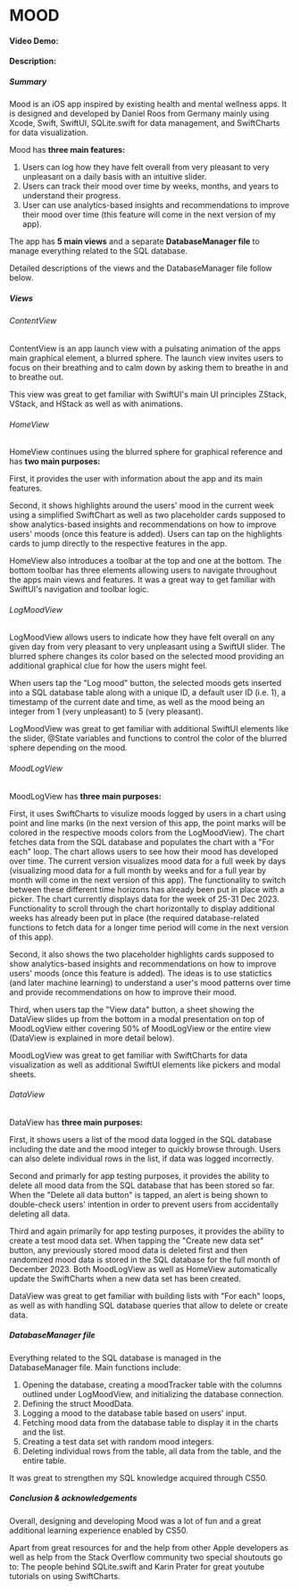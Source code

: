 # MOOD
#### Video Demo:  <URL HERE>
#### Description:
##### Summary

Mood is an iOS app inspired by existing health and mental wellness apps. It is designed and developed by Daniel Roos from Germany mainly using Xcode, Swift, SwiftUI, SQLite.swift for data management, and SwiftCharts for data visualization.

Mood has **three main features:**
1. Users can log how they have felt overall from very pleasant to very unpleasant on a daily basis with an intuitive slider.
2. Users can track their mood over time by weeks, months, and years to understand their progress.
3. User can use analytics-based insights and recommendations to improve their mood over time (this feature will come in the next version of my app).

The app has **5 main views** and a separate **DatabaseManager file** to manage everything related to the SQL database.

Detailed descriptions of the views and the DatabaseManager file follow below.

##### Views

###### ContentView

ContentView is an app launch view with a pulsating animation of the apps main graphical element, a blurred sphere.
The launch view invites users to focus on their breathing and to calm down by asking them to breathe in and to breathe out.

This view was great to get familiar with SwiftUI's main UI principles ZStack, VStack, and HStack as well as with animations.

###### HomeView

HomeView continues using the blurred sphere for graphical reference and has **two main purposes:**

First, it provides the user with information about the app and its main features.

Second, it shows highlights around the users' mood in the current week using a simplified SwiftChart as well as two placeholder cards supposed to show analytics-based insights and recommendations on how to improve users' moods (once this feature is added). Users can tap on the highlights cards to jump directly to the respective features in the app.

HomeView also introduces a toolbar at the top and one at the bottom. The bottom toolbar has three elements allowing users to navigate throughout the apps main views and features. It was a great way to get familiar with SwiftUI's navigation and toolbar logic.

###### LogMoodView

LogMoodView allows users to indicate how they have felt overall on any given day from very pleasant to very unpleasant using a SwiftUI slider. The blurred sphere changes its color based on the selected mood providing an additional graphical clue for how the users might feel. 

When users tap the "Log mood" button, the selected moods gets inserted into a SQL database table along with a unique ID, a default user ID (i.e. 1), a timestamp of the current date and time, as well as the mood being an integer from 1 (very unpleasant) to 5 (very pleasant).

LogMoodView was great to get familiar with additional SwiftUI elements like the slider, @State variables and functions to control the color of the blurred sphere depending on the mood. 

###### MoodLogView

MoodLogView has **three main purposes:**

First, it uses SwiftCharts to visulize moods logged by users in a chart using point and line marks (in the next version of this app, the point marks will be colored in the respective moods colors from the LogMoodView). The chart fetches data from the SQL database and populates the chart with a "For each" loop. The chart allows users to see how their mood has developed over time. The current version visualizes mood data for a full week by days (visualizing mood data for a full month by weeks and for a full year by month will come in the next version of this app). The functionality to switch between these different time horizons has already been put in place with a picker. The chart currently displays data for the week of 25-31 Dec 2023. Functionality to scroll through the chart horizontally to display additional weeks has already been put in place (the required database-related functions to fetch data for a longer time period will come in the next version of this app).

Second, it also shows the two placeholder highlights cards supposed to show analytics-based insights and recommendations on how to improve users' moods (once this feature is added). The ideas is to use statictics (and later machine learning) to understand a user's mood patterns over time and provide recommendations on how to improve their mood.

Third, when users tap the "View data" button, a sheet showing the DataView slides up from the bottom in a modal presentation on top of MoodLogView either covering 50% of MoodLogView or the entire view (DataView is explained in more detail below).

MoodLogView was great to get familiar with SwiftCharts for data visualization as well as additional SwiftUI elements like pickers and modal sheets.

###### DataView

DataView has **three main purposes:**

First, it shows users a list of the mood data logged in the SQL database including the date and the mood integer to quickly browse through. Users can also delete individual rows in the list, if data was logged incorrectly.

Second and primarly for app testing purposes, it provides the ability to delete all mood data from the SQL database that has been stored so far. When the "Delete all data button" is tapped, an alert is being shown to double-check users' intention in order to prevent users from accidentally deleting all data.

Third and again primarily for app testing purposes, it provides the ability to create a test mood data set. When tapping the "Create new data set" button, any previously stored mood data is deleted first and then randomized mood data is stored in the SQL database for the full month of December 2023. Both  MoodLogView as well as HomeView automatically update the SwiftCharts when a new data set has been created.

DataView was great to get familiar with building lists with "For each" loops, as well as with handling SQL database queries that allow to delete or create data.

##### DatabaseManager file

Everything related to the SQL database is managed in the DatabaseManager file.
Main functions include:
1. Opening the database, creating a moodTracker table with the columns outlined under LogMoodView, and initializing the database connection.
2. Defining the struct MoodData.
3. Logging a mood to the database table based on users' input.
4. Fetching mood data from the database table to display it in the charts and the list.
5. Creating a test data set with random mood integers.
6. Deleting individual rows from the table, all data from the table, and the entire table.

It was great to strengthen my SQL knowledge acquired through CS50.

##### Conclusion & acknowledgements

Overall, designing and developing Mood was a lot of fun and a great additional learning experience enabled by CS50.

Apart from great resources for and the help from other Apple developers as well as help from the Stack Overflow community two special shoutouts go to: The people behind SQLite.swift and Karin Prater for great youtube tutorials on using SwiftCharts.
